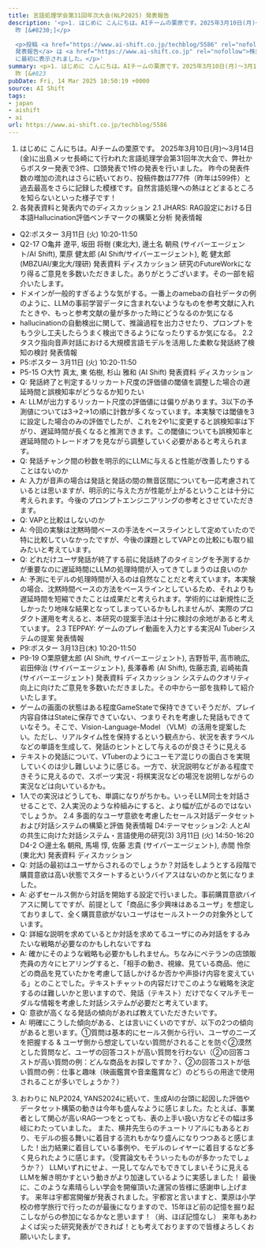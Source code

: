 ```yaml
---
title: 言語処理学会第31回年次大会(NLP2025) 発表報告
description: '<p>1. はじめに こんにちは。AIチームの栗原です。2025年3月10日(月)〜3月14日(金)に出島メッセ長崎にて行われた言語処理学会第31回年次大会で、弊社からポスター発表で3件、口頭発表で1件の発表を行いました。
  昨 [&#8230;]</p>

  <p>投稿 <a href="https://www.ai-shift.co.jp/techblog/5586" rel="nofollow">言語処理学会第31回年次大会(NLP2025)
  発表報告</a> は <a href="https://www.ai-shift.co.jp" rel="nofollow">株式会社AI Shift</a>
  に最初に表示されました。</p>'
summary: <p>1. はじめに こんにちは。AIチームの栗原です。2025年3月10日(月)〜3月14日(金)に出島メッセ長崎にて行われた言語処理学会第31回年次大会で、弊社からポスター発表で3件、口頭発表で1件の発表を行いました。
  昨 [&#823
pubDate: Fri, 14 Mar 2025 10:50:19 +0000
source: AI Shift
tags:
- japan
- aishift
- ai
url: https://www.ai-shift.co.jp/techblog/5586
---
```


1. はじめに
こんにちは。AIチームの栗原です。
2025年3月10日(月)〜3月14日(金)に出島メッセ長崎にて行われた言語処理学会第31回年次大会で、弊社からポスター発表で3件、口頭発表で1件の発表を行いました。
昨今の発表件数の増加の流れはさらに続いており、投稿件数は777件（昨年は599件）と過去最高をさらに記録した模様です。自然言語処理への熱はとどまるところを知らないといった様子です！
2. 各発表資料と発表内でのディスカッション
2.1 JHARS: RAG設定における日本語Hallucination評価ベンチマークの構築と分析
発表情報
- Q2:ポスター 3月11日 (火) 10:20-11:50
- Q2-17 ○亀井 遼平, 坂田 将樹 (東北大), 邊土名 朝飛 (サイバーエージェント/AI Shift), 栗原 健太郎 (AI Shift/サイバーエージェント), 乾 健太郎 (MBZUAI/東北大/理研)
発表資料
ディスカッション
研究のFutureWorkになり得るご意見を多数いただきました。ありがとうございます。その一部を紹介いたします。
- ドメインが一般的すぎるような気がする。一番上のamebaの自社データの例のように、LLMの事前学習データに含まれないようなものを参考文献に入れたときや、もっと参考文献の量が多かった時にどうなるのか気になる
- hallucinationの自動検出に関して、推論過程を出力させたり、プロンプトをもう少し工夫したらうまく検出できるようになったりするか気になる。
2.2 タスク指向音声対話における大規模言語モデルを活用した柔軟な発話終了検知の検討
発表情報
- P5:ポスター 3月11日 (火) 10:20-11:50
- P5-15 ○大竹 真太, 東 佑樹, 杉山 雅和 (AI Shift)
発表資料
ディスカッション
- Q: 発話終了と判定するリッカート尺度の評価値の閾値を調整した場合の遅延時間と誤検知率がどうなるか知りたい
- A: LLMが出力するリッカート尺度の評価値には偏りがあります。3以下の予測値については3->2->1の順に計数が多くなっています。本実験では閾値を3に設定した場合のみの評価でしたが、これを2や1に変更すると誤検知率は下がり、遅延時間が長くなると推測できます。この閾値についても誤検知率と遅延時間のトレードオフを見ながら調整していく必要があると考えられます。
- Q: 発話チャンク間の秒数を明示的にLLMに与えると性能が改善したりすることはないのか
- A: 入力が音声の場合は発話と発話の間の無音区間についても一応考慮されているとは思いますが、明示的に与えた方が性能が上がるということは十分に考えられます。今後のプロンプトエンジニアリングの参考とさせていただきます。
- Q: VAPと比較はしないのか
- A: 今回の実験は沈黙時間ベースの手法をベースラインとして定めていたので特に比較していなかったですが、今後の課題としてVAPとの比較にも取り組みたいと考えています。
- Q: どれだけユーザ発話が終了する前に発話終了のタイミングを予測するかが重要なのに遅延時間にLLMの処理時間が入ってきてしまうのは良いのか
- A: 予測にモデルの処理時間が入るのは自然なことだと考えています。本実験の場合、沈黙時間ベースの方法をベースラインとしているため、それよりも遅延時間を短縮できたことは成果だと考えられます。学術的には新規性に乏しかったり地味な結果となってしまっているかもしれませんが、実際のプロダクト運用を考えると、本研究の提案手法は十分に検討の余地があると考えています。
2.3 TEPPAY: ゲームのプレイ動画を入力とする実況AI Tuberシステムの提案
発表情報
- P9:ポスター 3月13日(木) 10:20-11:50
- P9-19 ○栗原健太郎 (AI Shift, サイバーエージェント), 吉野哲平, 高市暁広, 岩田伸治 (サイバーエージェント), 長澤春希 (AI Shift), 佐藤志貴, 岩崎祐貴 (サイバーエージェント)
発表資料
ディスカッション
システムのクオリティ向上に向けたご意見を多数いただきました。その中から一部を抜粋して紹介いたします。
- ゲームの画面の状態はある程度GameStateで保持できていそうだが、プレイ内容自体はStateに保存できていない、つまりそれを考慮した発話もできていなそう。そこで、Vision-Language-Model （VLM）の活用を提案したい。ただし、リアルタイム性を保持するという観点から、状況を表すラベルなどの単語を生成して、発話のヒントとして与えるのが良さそうに見える
- テキストの発話について、VTuberのようにユーモア混じりの面白さを実現していくのは少し難しいように感じる。一方で、状況説明などがある程度できそうに見えるので、スポーツ実況・将棋実況などの場況を説明しながらの実況などは向いているかも。
- 1人での実況はどうしても、単調になりがちかも。いっそLLM同士を対話させることで、2人実況のような枠組みにすると、より幅が広がるのではないでしょうか。
2.4 多面的なユーザ意欲を考慮したセールス対話データセットおよび対話システムの構築と評価
発表情報
D4:テーマセッション2: 人とAIの共生に向けた対話システム・言語使用の研究(3) 3月11日 (火) 14:50-16:20 D4-2 ○邊土名 朝飛, 馬場 惇, 佐藤 志貴 (サイバーエージェント), 赤間 怜奈 (東北大)
発表資料
ディスカッション
- Q: 対話の最初はユーザからされるのでしょうか？対話をしようとする段階で購買意欲は高い状態でスタートするというバイアスはないのかと気になりました。
- A: 必ずセールス側から対話を開始する設定で行いました。事前購買意欲バイアスに関してですが、前提として「商品に多少興味はあるユーザ」を想定しておりまして、全く購買意欲がないユーザはセールストークの対象外としています。
- Q: 詳細な説明を求めているとか対話を求めてるユーザにのみ対話をするみたいな戦略が必要なのかもしれないですね
- A: 確かにそのような戦略も必要かもしれません。ちなみにベテランの店頭販売員の方々にヒアリングすると、「相手の動き、視線、見ている商品、他にどの商品を見ていたかを考慮して話しかけるか否かや声掛け内容を変えている」とのことでした。テキストチャットの内容だけでこのような戦略を決定するのは難しいかと思いますので、発話（テキスト）だけでなくマルチモーダルな情報を考慮した対話システムが必要だと考えています。
- Q: 意欲が高くなる発話の傾向があれば教えていただきたいです。
- A: 明確にこうした傾向がある、とは言いにくいのですが、以下の2つの傾向があると思います。①質問は基本的にセールス側から行い、ユーザのニーズを把握する & ユーザ側から想定していない質問がされることを防ぐ②漠然とした質問など、ユーザの回答コストが高い質問を行わない（②の回答コストが高い質問の例：どんな商品をお探しですか？、②の回答コストが低い質問の例：仕事と趣味（映画鑑賞や音楽鑑賞など）のどちらの用途で使用されることが多いでしょうか？）
3. おわりに
NLP2024, YANS2024に続いて、生成AIの台頭に起因した評価やデータセット構築の動きは今年も盛んなように感じました。たとえば、事業者として関心が高いRAG一つをとっても、表の上手い扱い方などその幅は多岐にわたっていました。 また、横井先生らのチュートリアルにもあるとおり、モデルの振る舞いに着目する流れもかなり盛んになりつつあると感じました！出力結果に着目している事例や、モデルのレイヤーに着目するなど多く見られたように感じます。（受賞論文もそういったものが多かったでしょうか？）
LLMいずれにせよ、一見してなんでもできてしまいそうに見えるLLMを解き明かすという動きがより加速しているように実感しました！
最後に、このような素晴らしい学会を開催頂いた運営の皆様に感謝申し上げます。
来年は宇都宮開催が発表されました。宇都宮と言いますと、栗原は小学校の修学旅行で行ったのが最後になりますので、15年ほど前の記憶を掘り起こしながらの参加になるかなと思います！（尚、ほぼ記憶なし） 来年もあわよくば尖った研究発表ができれば！とも考えておりますので皆様よろしくお願いいたします。